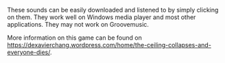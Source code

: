 These sounds can be easily downloaded and listened to by simply clicking on them. They work well on Windows media player and most other applications. They may not work on Groovemusic.

More information on this game can be found on https://dexavierchang.wordpress.com/home/the-ceiling-collapses-and-everyone-dies/.
